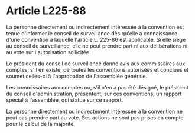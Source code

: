# Article L225-88

La personne directement ou indirectement intéressée à la convention est tenue d'informer le conseil de surveillance dès qu'elle a connaissance d'une convention à laquelle l'article L. 225-86 est applicable. Si elle siège au conseil de surveillance, elle ne peut prendre part ni aux délibérations ni au vote sur l'autorisation sollicitée.

Le président du conseil de surveillance donne avis aux commissaires aux comptes, s'il en existe, de toutes les conventions autorisées et conclues et soumet celles-ci à l'approbation de l'assemblée générale.

Les commissaires aux comptes ou, s'il n'en a pas été désigné, le président du conseil d'administration, présentent, sur ces conventions, un rapport spécial à l'assemblée, qui statue sur ce rapport.

La personne directement ou indirectement intéressée à la convention ne peut pas prendre part au vote. Ses actions ne sont pas prises en compte pour le calcul de la majorité.

